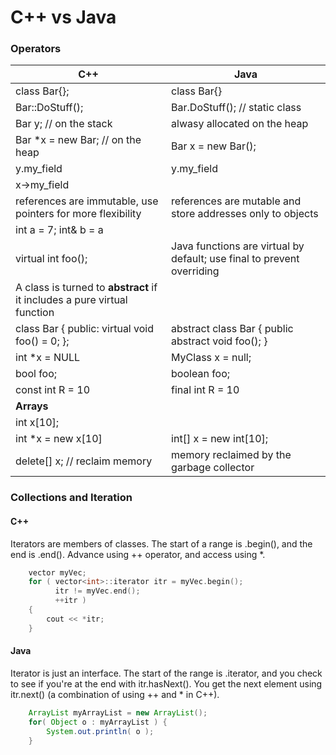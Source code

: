 # C++ vs Java

### Operators 
| C++ | Java | 
| ------- | -------------|
| class Bar{}; | class Bar{} |
| Bar::DoStuff(); | Bar.DoStuff(); // static class |
| Bar y; // on the stack    |  alwasy allocated on the heap   |
| Bar *x = new Bar; // on the heap     |   Bar x = new Bar();  |
| y.my_field    |  y.my_field   |
| x->my_field  |  |
| references are immutable, use pointers for more flexibility | references are mutable and store addresses only to objects |
| int a = 7; int& b = a |  |
| virtual int foo();  | Java functions are virtual by default; use final to prevent overriding  |
| A class is turned to **abstract** if it includes a pure virtual function |  |
| class Bar { public: virtual void foo() = 0; };  |  abstract class Bar { public abstract void foo(); }  |
|  int *x = NULL | MyClass x = null;   |
| bool foo;  | boolean foo;  |
| const int R = 10  | final int R = 10   |
| **Arrays**  |   |
| int x[10];  |   |
| int *x = new x[10]  |  int[] x = new int[10]; |
| delete[] x; // reclaim memory  | memory reclaimed by the garbage collector  |


###  Collections and Iteration 
#### C++
Iterators are members of classes. The start of a range is <container>.begin(), and the end is <container>.end(). Advance using ++ operator, and access using *.
```C++
    vector myVec;
    for ( vector<int>::iterator itr = myVec.begin();
          itr != myVec.end();
          ++itr )
    {
        cout << *itr;
    }
```
#### Java
Iterator is just an interface. The start of the range is <collection>.iterator, and you check to see if you're at the end with itr.hasNext(). You get the next element using itr.next() (a combination of using ++ and * in C++).
```Java
    ArrayList myArrayList = new ArrayList();
    for( Object o : myArrayList ) {
        System.out.println( o );
    }
```

